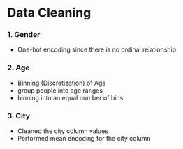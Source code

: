 # Data Cleaning

### 1. Gender

- One-hot encoding since there is no ordinal relationship

### 2. Age
- Binning (Discretization) of Age
- group people into age ranges
- binning into an equal number of bins

### 3. City
- Cleaned the city column values
- Performed mean encoding for the city column